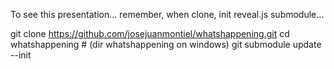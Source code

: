 To see this presentation... remember, when clone, init reveal.js submodule...

git clone https://github.com/josejuanmontiel/whatshappening.git
cd whatshappening  # (dir whatshappening on windows)
git submodule update --init
